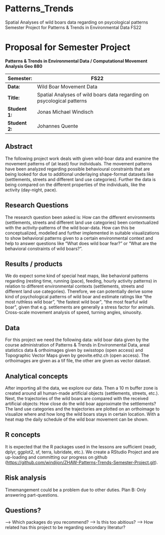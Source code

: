 # Patterns_Trends
Spatial Analyses of wild boars data regarding on psycological patterns Semester Project for Patterns &amp; Trends in Environmental Data FS22

# Proposal for Semester Project

**Patterns & Trends in Environmental Data / Computational Movement
Analysis Geo 880**

| Semester:      | FS22                              |
|----------------|---------------------------------- |
| **Data:**      | Wild Boar Movement Data           |
| **Title:**     | Spatial Analyses of wild boars data regarding on psycological patterns           |
| **Student 1:** | Jonas Michael Windisch            |
| **Student 2:** | Johannes Quente                   |

## Abstract 
The following project work deals with given wild-boar data and examine the movement patterns of (at least) four individuals. The movement patterns have been analyzed regarding possible behavioural constraints that are being looked for due to additional underlaying shape-format datasets like (settlements, streets and different land use categories). Further the data is being compared on the different properties of the individuals, like the activity (day-night, pace).

## Research Questions
The research question been asked is: How can the different environments (settlements, streets and different land use categories) been contextualized with the activity-patterns of the wild boar-data. How can this be conceptualized, modelled and further implemented in suitable visualizations to show behavioral patterns given to a certain environmental context and help to answer questions like “What does wild boar fear?” or “What are the behavioral constraints of wild boars?”.

## Results / products
We do expect some kind of special heat maps, like behavioral patterns regarding (resting time, running (pace), feeding, hourly activity patterns) in relation to different environmental contexts (settlements, streets and different land use categories). Therefore, we can potentially derive some kind of psychological patterns of wild boar and estimate ratings like “the most ruthless wild boar”, “the fastest wild boar", “the most fearful wild boar", given that e.g. settlements are generally a stress factor for animals. Cross-scale movement analysis of speed, turning angles, sinuosity.

## Data
For this project we need the following data: wild boar data given by the course administration of Patterns & Trends in Environmental Data, areal statistics data & orthoimages given by swisstopo (open access) and Topographic Vector Maps given by geovite.ethz.ch (open access). The orthoimages are given as a tif file, the other are given as vector dataset.

## Analytical concepts
After importing all the data, we explore our data. Then a 10 m buffer zone is created around all human-made artificial objects (settlements, streets, etc.). Next, the trajectories of the wild boars are compared with the received artificial objects: How close do the wild boar approximate the settlements? The land use categories and the trajectories are plotted on an orthoimage to visualize where and how long the wild boars stays in certain location. With a heat map the daily schedule of the wild boar movement can be shown.

## R concepts
It is expected that the R packages used in the lessons are sufficient (readr, dplyr, ggplot2, sf, terra, lubridate, etc.). We create a RStudio Project and are up-loading and committing our progress on github (https://github.com/windijon/ZHAW-Patterns-Trends-Semester-Project.git).

## Risk analysis
Timemangement could be a problem due to other duties. Plan B: Only answering part-questions. 

## Questions? 
--> Which packages do you recommend? 
--> Is this too abitious? 
--> How related has this project to be regarding secondary literatur?
